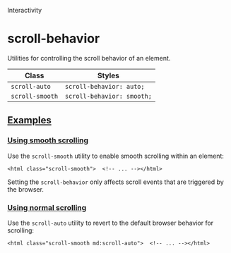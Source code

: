 <!--$-->

<!--/$-->

Interactivity

# scroll-behavior

Utilities for controlling the scroll behavior of an element.

| Class           | Styles                     |
| --------------- | -------------------------- |
| `scroll-auto`   | `scroll-behavior: auto;`   |
| `scroll-smooth` | `scroll-behavior: smooth;` |

## [Examples](#examples)

### [Using smooth scrolling](#using-smooth-scrolling)

Use the `scroll-smooth` utility to enable smooth scrolling within an element:

```
<html class="scroll-smooth">  <!-- ... --></html>
```

Setting the `scroll-behavior` only affects scroll events that are triggered by the browser.

### [Using normal scrolling](#using-normal-scrolling)

Use the `scroll-auto` utility to revert to the default browser behavior for scrolling:

```
<html class="scroll-smooth md:scroll-auto">  <!-- ... --></html>
```

<!--$-->

<!--/$-->
